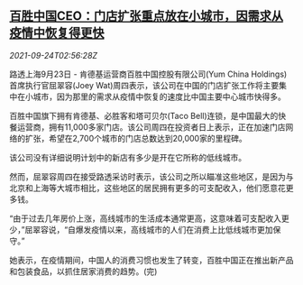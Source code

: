 <!--1632452463000-->
[百胜中国CEO：门店扩张重点放在小城市，因需求从疫情中恢复得更快](https://cn.reuters.com/article/yum-china-covid-store-open-0924-idCNKBS2GK06D)
------

<div><i>2021-09-24T02:56:28Z</i></div><p>路透上海9月23日 - 肯德基运营商百胜中国控股有限公司(Yum China Holdings) 首席执行官屈翠容(Joey Wat)周四表示，该公司在中国的门店扩张工作将主要集中在小城市，因为那里的需求从疫情中恢复的速度比中国主要中心城市快得多。</p><p>百胜中国旗下拥有肯德基、必胜客和塔可贝尔(Taco Bell)连锁，是中国最大的快餐运营商，拥有11,000多家门店。该公司周四在投资者日上表示，正在加速门店网络的扩张，希望在2,700个城市的门店总数达到20,000家的里程碑。</p><p>该公司没有详细说明计划中的新店有多少是开在它所称的低线城市。</p><p>然而，屈翠容周四在接受路透采访时表示，该公司之所以瞄准这些地区，是因为与北京和上海等大城市相比，这些地区的居民拥有更多的可支配收入，他们愿意花更多钱。</p><p>“由于过去几年房价上涨，高线城市的生活成本通常更高，这意味着可支配收入更少，”屈翠容说，“自爆发疫情以来，高线城市的人们在消费上比低线城市更加保守。”</p><p>她表示，在疫情期间，中国人的消费习惯也发生了转变，百胜中国正在推出新产品和包装食品，以抓住居家消费的趋势。(完)</p>
